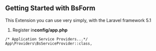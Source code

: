 Getting Started with BsForm
---------------------------

This Extension you can use very simply, with the Laravel framework 5.1

1. Register in<strong>config/app.php</strong>

<code>/* Application Service Providers...*/ </code>
<code>App\Providers\BsServiceProvider::class,</code>
